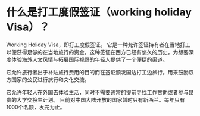 # 什么是打工度假签证（working holiday Visa）？ #
Working Holiday Visa，即打工度假签证。
它是一种允许签证持有者在当地打工以便获得足够的在当地旅行的资金，这种签证在西方已经有悠久的历史，为想要深度体验海外人文风情与拓展国际视野的年轻人提供了一个便捷的渠道。

它允许旅行者出于补贴旅行费用的目的而在签证颁发国边打工边旅行。用来鼓励双方国家的公民进行旅行和文化交流。

它允许年轻人在外国去体验生活，同时不需要通常的提前寻找工作赞助或者参与昂贵的大学交换生计划。
目前对中国大陆开放的国家暂时只有新西兰。每年只有1000个名额，发完为止。